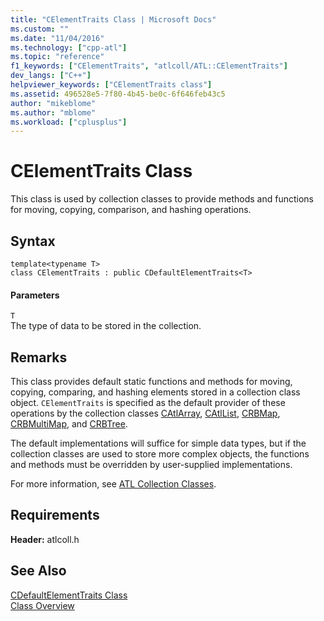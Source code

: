 ```yaml
---
title: "CElementTraits Class | Microsoft Docs"
ms.custom: ""
ms.date: "11/04/2016"
ms.technology: ["cpp-atl"]
ms.topic: "reference"
f1_keywords: ["CElementTraits", "atlcoll/ATL::CElementTraits"]
dev_langs: ["C++"]
helpviewer_keywords: ["CElementTraits class"]
ms.assetid: 496528e5-7f80-4b45-be0c-6f646feb43c5
author: "mikeblome"
ms.author: "mblome"
ms.workload: ["cplusplus"]
---
```

# CElementTraits Class

This class is used by collection classes to provide methods and functions for moving, copying, comparison, and hashing operations.

## Syntax

```
template<typename T>  
class CElementTraits : public CDefaultElementTraits<T>
```

#### Parameters

`T`  
The type of data to be stored in the collection.

## Remarks

This class provides default static functions and methods for moving, copying, comparing, and hashing elements stored in a collection class object. `CElementTraits` is specified as the default provider of these operations by the collection classes [CAtlArray](../../atl/reference/catlarray-class.md), [CAtlList](../../atl/reference/catllist-class.md), [CRBMap](../../atl/reference/crbmap-class.md), [CRBMultiMap](../../atl/reference/crbmultimap-class.md), and [CRBTree](../../atl/reference/crbtree-class.md).

The default implementations will suffice for simple data types, but if the collection classes are used to store more complex objects, the functions and methods must be overridden by user-supplied implementations.

For more information, see [ATL Collection Classes](../../atl/atl-collection-classes.md).

## Requirements

**Header:** atlcoll.h

## See Also

[CDefaultElementTraits Class](../../atl/reference/cdefaultelementtraits-class.md)   
[Class Overview](../../atl/atl-class-overview.md)
